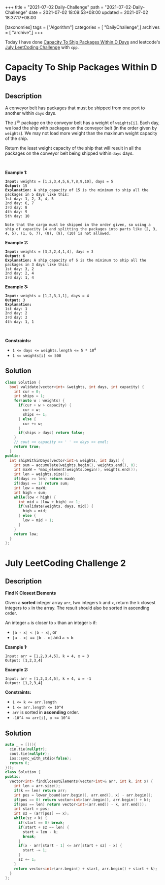 +++
title = "2021-07-02 Daily-Challenge"
path = "2021-07-02-Daily-Challenge"
date = 2021-07-02 18:09:53+08:00
updated = 2021-07-02 18:37:17+08:00

[taxonomies]
tags = ["Algorithm"]
categories = [ "DailyChallenge",]
archives = [ "archive",]
+++

Today I have done [Capacity To Ship Packages Within D Days](https://leetcode.com/problems/capacity-to-ship-packages-within-d-days/description/) and leetcode's [July LeetCoding Challenge](https://leetcode.com/explore/challenge/card/july-leetcoding-challenge-2021/608/week-1-july-1st-july-7th/3800/) with `cpp`.

<!-- more -->

# Capacity To Ship Packages Within D Days

## Description

<p>A conveyor belt has packages that must be shipped from one port to another within <code>days</code> days.</p>

<p>The <code>i<sup>th</sup></code> package on the conveyor belt has a weight of <code>weights[i]</code>. Each day, we load the ship with packages on the conveyor belt (in the order given by <code>weights</code>). We may not load more weight than the maximum weight capacity of the ship.</p>

<p>Return the least weight capacity of the ship that will result in all the packages on the conveyor belt being shipped within <code>days</code> days.</p>

<p>&nbsp;</p>
<p><strong>Example 1:</strong></p>

<pre><code><strong>Input:</strong> weights = [1,2,3,4,5,6,7,8,9,10], days = 5
<strong>Output:</strong> 15
<strong>Explanation:</strong> A ship capacity of 15 is the minimum to ship all the packages in 5 days like this:
1st day: 1, 2, 3, 4, 5
2nd day: 6, 7
3rd day: 8
4th day: 9
5th day: 10

Note that the cargo must be shipped in the order given, so using a ship of capacity 14 and splitting the packages into parts like (2, 3, 4, 5), (1, 6, 7), (8), (9), (10) is not allowed.
</code></pre>

<p><strong>Example 2:</strong></p>

<pre><code><strong>Input:</strong> weights = [3,2,2,4,1,4], days = 3
<strong>Output:</strong> 6
<strong>Explanation:</strong> A ship capacity of 6 is the minimum to ship all the packages in 3 days like this:
1st day: 3, 2
2nd day: 2, 4
3rd day: 1, 4
</code></pre>

<p><strong>Example 3:</strong></p>

<pre><code><strong>Input:</strong> weights = [1,2,3,1,1], days = 4
<strong>Output:</strong> 3
<strong>Explanation:</strong>
1st day: 1
2nd day: 2
3rd day: 3
4th day: 1, 1
</code></pre>

<p>&nbsp;</p>
<p><strong>Constraints:</strong></p>

<ul>
	<li><code>1 &lt;= days &lt;= weights.length &lt;= 5 * 10<sup>4</sup></code></li>
	<li><code>1 &lt;= weights[i] &lt;= 500</code></li>
</ul>

## Solution

``` cpp
class Solution {
  bool validate(vector<int> &weights, int days, int capacity) {
    int cur = 0;
    int ships = 1;
    for(auto w : weights) {
      if(cur + w > capacity) {
        cur = w;
        ships += 1;
      } else {
        cur += w;
      }
      if(ships > days) return false;
    }
    // cout << capacity << ' ' << days << endl;
    return true;
  }
public:
  int shipWithinDays(vector<int>& weights, int days) {
    int sum = accumulate(weights.begin(), weights.end(), 0);
    int maxW = *max_element(weights.begin(), weights.end());
    int len = weights.size();
    if(days >= len) return maxW;
    if(days == 1) return sum;
    int low = maxW;
    int high = sum;
    while(low < high) {
      int mid = (low + high) >> 1;
      if(validate(weights, days, mid)) {
        high = mid;
      } else {
        low = mid + 1;
      }
    }
    return low;
  }
};
```

# July LeetCoding Challenge 2

## Description

**Find K Closest Elements**

Given a **sorted** integer array `arr`, two integers `k` and `x`, return the `k` closest integers to `x` in the array. The result should also be sorted in ascending order.

An integer `a` is closer to `x` than an integer `b` if:

- `|a - x| < |b - x|`, or
- `|a - x| == |b - x|` and `a < b`

 

**Example 1:**

```
Input: arr = [1,2,3,4,5], k = 4, x = 3
Output: [1,2,3,4]
```

**Example 2:**

```
Input: arr = [1,2,3,4,5], k = 4, x = -1
Output: [1,2,3,4]
```

 

**Constraints:**

- `1 <= k <= arr.length`
- `1 <= arr.length <= 10^4`
- `arr` is sorted in **ascending** order.
- `-10^4 <= arr[i], x <= 10^4`

## Solution

``` cpp
auto _ = [](){
  cin.tie(nullptr);
  cout.tie(nullptr);
  ios::sync_with_stdio(false);
  return 0;
}();
class Solution {
public:
  vector<int> findClosestElements(vector<int>& arr, int k, int x) {
    int len = arr.size();
    if(k == len) return arr;
    int pos = lower_bound(arr.begin(), arr.end(), x) - arr.begin();
    if(pos == 0) return vector<int>(arr.begin(), arr.begin() + k);
    if(pos == len) return vector<int>(arr.end() - k, arr.end());
    int start = pos;
    int sz = (arr[pos] == x);
    while(sz < k) {
      if(start == 0) break;
      if(start + sz == len) {
        start = len - k;
        break;
      }
      if(x - arr[start - 1] <= arr[start + sz] - x) {
        start -= 1;
      }
      sz += 1;
    }
    return vector<int>(arr.begin() + start, arr.begin() + start + k);
  }
};
```
